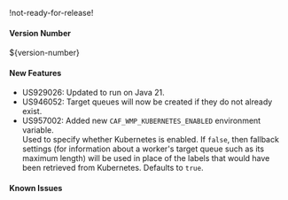 !not-ready-for-release!

#### Version Number
${version-number}

#### New Features
- US929026: Updated to run on Java 21.
- US946052: Target queues will now be created if they do not already exist.
- US957002: Added new `CAF_WMP_KUBERNETES_ENABLED` environment variable.  
  Used to specify whether Kubernetes is enabled. If `false`, then fallback settings (for information about a worker's
  target queue such as its maximum length) will be used in place of the labels that would have been retrieved from Kubernetes. Defaults
  to `true`.

#### Known Issues
